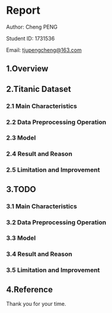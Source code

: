 <style>
img {
    width: 60%;
    padding-left: 20%;
}
</style>

# Report

Author: Cheng PENG 

Student ID: 1731536

Email: tjupengcheng@163.com

## 1.Overview



## 2.Titanic Dataset


### 2.1 Main Characteristics


### 2.2 Data Preprocessing Operation


### 2.3 Model


### 2.4 Result and Reason


### 2.5 Limitation and Improvement


## 3.TODO

### 3.1 Main Characteristics


### 3.2 Data Preprocessing Operation


### 3.3 Model


### 3.4 Result and Reason


### 3.5 Limitation and Improvement


## 4.Reference

Thank you for your time.